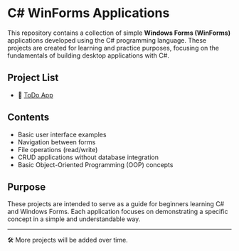 ﻿# C# WinForms Applications

This repository contains a collection of simple **Windows Forms (WinForms)** applications developed using the C# programming language. These projects are created for learning and practice purposes, focusing on the fundamentals of building desktop applications with C#.

## Project List

- 📝 [ToDo App](https://github.com/huseyineskan/CSharp-WinForms-Projects/tree/main/ToDo-App)

## Contents

- Basic user interface examples
- Navigation between forms
- File operations (read/write)
- CRUD applications without database integration
- Basic Object-Oriented Programming (OOP) concepts

## Purpose

These projects are intended to serve as a guide for beginners learning C# and Windows Forms. Each application focuses on demonstrating a specific concept in a simple and understandable way.

---

🛠️ More projects will be added over time.